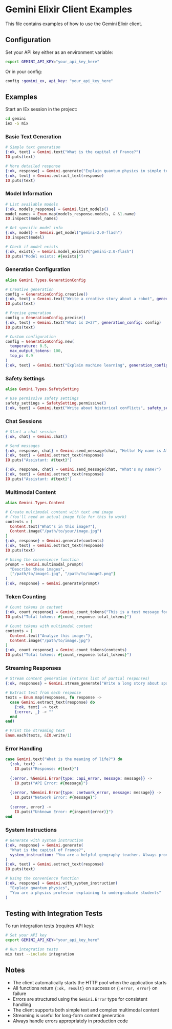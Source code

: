 # Gemini Elixir Client Examples

This file contains examples of how to use the Gemini Elixir client.

## Configuration

Set your API key either as an environment variable:
```bash
export GEMINI_API_KEY="your_api_key_here"
```

Or in your config:
```elixir
config :gemini_ex, api_key: "your_api_key_here"
```

## Examples

Start an IEx session in the project:
```bash
cd gemini
iex -S mix
```

### Basic Text Generation
```elixir
# Simple text generation
{:ok, text} = Gemini.text("What is the capital of France?")
IO.puts(text)

# More detailed response
{:ok, response} = Gemini.generate("Explain quantum physics in simple terms")
{:ok, text} = Gemini.extract_text(response)
IO.puts(text)
```

### Model Information
```elixir
# List available models
{:ok, models_response} = Gemini.list_models()
model_names = Enum.map(models_response.models, & &1.name)
IO.inspect(model_names)

# Get specific model info
{:ok, model} = Gemini.get_model("gemini-2.0-flash")
IO.inspect(model)

# Check if model exists
{:ok, exists} = Gemini.model_exists?("gemini-2.0-flash")
IO.puts("Model exists: #{exists}")
```

### Generation Configuration
```elixir
alias Gemini.Types.GenerationConfig

# Creative generation
config = GenerationConfig.creative()
{:ok, text} = Gemini.text("Write a creative story about a robot", generation_config: config)
IO.puts(text)

# Precise generation
config = GenerationConfig.precise()
{:ok, text} = Gemini.text("What is 2+2?", generation_config: config)
IO.puts(text)

# Custom configuration
config = GenerationConfig.new(
  temperature: 0.5,
  max_output_tokens: 100,
  top_p: 0.9
)
{:ok, text} = Gemini.text("Explain machine learning", generation_config: config)
```

### Safety Settings
```elixir
alias Gemini.Types.SafetySetting

# Use permissive safety settings
safety_settings = SafetySetting.permissive()
{:ok, text} = Gemini.text("Write about historical conflicts", safety_settings: safety_settings)
```

### Chat Sessions
```elixir
# Start a chat session
{:ok, chat} = Gemini.chat()

# Send messages
{:ok, response, chat} = Gemini.send_message(chat, "Hello! My name is Alice.")
{:ok, text} = Gemini.extract_text(response)
IO.puts("Assistant: #{text}")

{:ok, response, chat} = Gemini.send_message(chat, "What's my name?")
{:ok, text} = Gemini.extract_text(response)
IO.puts("Assistant: #{text}")
```

### Multimodal Content
```elixir
alias Gemini.Types.Content

# Create multimodal content with text and image
# (You'll need an actual image file for this to work)
contents = [
  Content.text("What's in this image?"),
  Content.image("/path/to/your/image.jpg")
]
{:ok, response} = Gemini.generate(contents)
{:ok, text} = Gemini.extract_text(response)
IO.puts(text)

# Using the convenience function
prompt = Gemini.multimodal_prompt(
  "Describe these images",
  ["/path/to/image1.jpg", "/path/to/image2.png"]
)
{:ok, response} = Gemini.generate(prompt)
```

### Token Counting
```elixir
# Count tokens in content
{:ok, count_response} = Gemini.count_tokens("This is a test message for token counting.")
IO.puts("Total tokens: #{count_response.total_tokens}")

# Count tokens with multimodal content
contents = [
  Content.text("Analyze this image:"),
  Content.image("/path/to/image.jpg")
]
{:ok, count_response} = Gemini.count_tokens(contents)
IO.puts("Total tokens: #{count_response.total_tokens}")
```

### Streaming Responses
```elixir
# Stream content generation (returns list of partial responses)
{:ok, responses} = Gemini.stream_generate("Write a long story about space exploration")

# Extract text from each response
texts = Enum.map(responses, fn response ->
  case Gemini.extract_text(response) do
    {:ok, text} -> text
    {:error, _} -> ""
  end
end)

# Print the streaming text
Enum.each(texts, &IO.write/1)
```

### Error Handling
```elixir
case Gemini.text("What is the meaning of life?") do
  {:ok, text} ->
    IO.puts("Response: #{text}")
  
  {:error, %Gemini.Error{type: :api_error, message: message}} ->
    IO.puts("API Error: #{message}")
  
  {:error, %Gemini.Error{type: :network_error, message: message}} ->
    IO.puts("Network Error: #{message}")
  
  {:error, error} ->
    IO.puts("Unknown Error: #{inspect(error)}")
end
```

### System Instructions
```elixir
# Generate with system instruction
{:ok, response} = Gemini.generate(
  "What is the capital of France?",
  system_instruction: "You are a helpful geography teacher. Always provide additional context."
)
{:ok, text} = Gemini.extract_text(response)
IO.puts(text)

# Using the convenience function
{:ok, response} = Gemini.with_system_instruction(
  "Explain quantum physics",
  "You are a physics professor explaining to undergraduate students"
)
```

## Testing with Integration Tests

To run integration tests (requires API key):

```bash
# Set your API key
export GEMINI_API_KEY="your_api_key_here"

# Run integration tests
mix test --include integration
```

## Notes

- The client automatically starts the HTTP pool when the application starts
- All functions return `{:ok, result}` on success or `{:error, error}` on failure
- Errors are structured using the `Gemini.Error` type for consistent handling
- The client supports both simple text and complex multimodal content
- Streaming is useful for long-form content generation
- Always handle errors appropriately in production code
